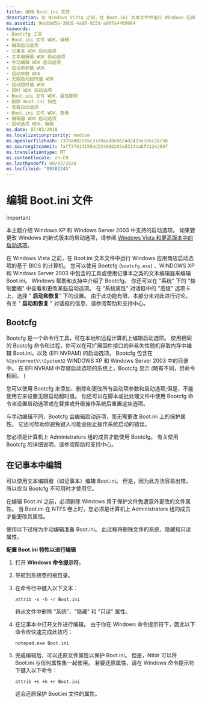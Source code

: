 ```yaml
---
title: 编辑 Boot.ini 文件
description: 在 Windows Vista 之前，在 Boot.ini 文本文件中运行 Windows 应用商店启动选项的基于 BIOS 的计算机。
ms.assetid: 9edbbd5e-36b5-4a80-925d-a007a4469984
keywords:
- Bootcfg 工具
- Boot.ini 文件 WDK，编辑
- 编辑启动选项
- 记事本 WDK 启动选项
- 文本编辑器 WDK 启动选项
- 手动编辑 WDK 启动选项
- 启动项参数 WDK
- 启动参数 WDK
- 无限启动超时值 WDK
- 启动超时值 WDK
- 超时 WDK 启动选项
- Boot.ini 文件 WDK，属性删除
- 删除 Boot.ini 特性
- 查看启动选项
- Boot.ini 文件 WDK，查看
- 编辑器 WDK 启动选项
- 启动选项 WDK，编辑
ms.date: 07/03/2018
ms.localizationpriority: medium
ms.openlocfilehash: 7378a002cb5c37e9aed8e8624d2433e3dec26c5b
ms.sourcegitcommit: faff37814159ad224080205ad314cabf412e269f
ms.translationtype: MT
ms.contentlocale: zh-CN
ms.lasthandoff: 09/02/2020
ms.locfileid: "89383245"
---
```

# <a name="editing-the-bootini-file"></a>编辑 Boot.ini 文件


> [!IMPORTANT] 
> 本主题介绍 Windows XP 和 Windows Server 2003 中支持的启动选项。 如果要更改 Windows 的新式版本的启动选项，请参阅 [Windows Vista 和更高版本中的启动选项](./boot-options-in-windows.md)。

在 Windows Vista 之前，在 Boot.ini 文本文件中运行 Windows 应用商店启动选项的基于 BIOS 的计算机。 您可以使用 Bootcfg (`bootcfg.exe`) 、WINDOWS XP 和 Windows Server 2003 中包含的工具或使用记事本之类的文本编辑器来编辑 Boot.ini。 Windows 帮助和支持中介绍了 Bootcfg。 你还可以在 "系统" 下的 "控制面板" 中查看和更改某些启动选项。 在 "系统属性" 对话框中的 "高级" 选项卡上，选择 " **启动和恢复**" 下的设置。 由于此功能有限，本部分未对此进行讨论。 有关 " **启动和恢复** " 对话框的信息，请参阅帮助和支持中心。

## <a name="bootcfg"></a>Bootcfg

Bootcfg 是一个命令行工具，可在本地和远程计算机上编辑启动选项。 使用相同的 Bootcfg 命令和过程，你可以在可扩展固件接口的非易失性随机存取内存中编辑 Boot.ini，以及 (EFI NVRAM) 的启动选项。 Bootcfg 包含在 `%Systemroot%\\System32` WINDOWS XP 和 Windows Server 2003 中的目录中。 在 EFI NVRAM 中存储启动选项的系统上，Bootcfg 显示 (略有不同，但命令相同。 ) 

您可以使用 Bootcfg 来添加、删除和更改所有启动项参数和启动选项;但是，不能使用它来设置无限启动超时值。 你还可以在脚本或批处理文件中使用 Bootcfg 命令来设置启动选项或在替换或升级操作系统后重置这些选项。

与手动编辑不同，Bootcfg 会编辑启动选项，而无需更改 Boot.ini 上的保护属性。 它还可帮助你避免键入可能会阻止操作系统启动的错误。

您必须是计算机上 Administrators 组的成员才能使用 Bootcfg。 有关使用 Bootcfg 的详细说明，请参阅帮助和支持中心。

## <a name="editing-in-notepad"></a>在记事本中编辑

可以使用文本编辑器（如记事本）编辑 Boot.ini。 但是，因为此方法容易出错，所以仅当 Bootcfg 不可用时才使用它。

在编辑 Boot.ini 之前，必须删除 Windows 用于保护文件免遭意外更改的文件属性。 当 Boot.ini 在 NTFS 卷上时，您必须是计算机上 Administrators 组的成员才能更改其属性。

使用以下过程为手动编辑准备 Boot.ini。 此过程将删除文件的系统、隐藏和只读属性。

**配置 Boot.ini 特性以进行编辑**

1.  打开 **Windows 命令提示符**。 

2.  导航到系统卷的根目录。

3.  在命令行中键入以下文本：

    ```
    attrib -s -h -r Boot.ini
    ```

    将从文件中删除 "系统"、"隐藏" 和 "只读" 属性。
    
4.  在记事本中打开文件进行编辑。 由于你在 Windows 命令提示符下，因此以下命令应快速完成此技巧：

    ```
    notepad.exe Boot.ini
    ```

5.  完成编辑后，可以还原文件属性以保护 Boot.ini。 但是，Ntldr 可以将 Boot.ini 与任何属性集一起使用。 若要还原属性，请在 Windows 命令提示符下键入以下命令：

    ```
    attrib +s +h +r Boot.ini
    ```

    这会还原保护 Boot.ini 文件的属性。